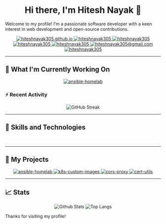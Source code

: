 <h1 align="center">Hi there, I'm Hitesh Nayak 👋</h1>

Welcome to my profile! I'm a passionate software developer with a keen interest in web development and open-source contributions.

<p align="center">
    <a href="https://hiteshnayak305.github.io">
        <img alt="hiteshnayak305.github.io" title="Website" src="https://img.shields.io/badge/hiteshnayak305.github.io-black?style=for-the-badge&logo=github&logoColor=white"/>
    </a>
    <a href="https://github.com/hiteshnayak305">
        <img alt="hiteshnayak305" title="Github" src="https://img.shields.io/badge/hiteshnayak305-black?style=for-the-badge&logo=github&logoColor=white"/>
    </a>
    <a href="https://hub.docker.com/u/hiteshnayak305">
        <img alt="hiteshnayak305" title="Docker Hub" src="https://img.shields.io/badge/hiteshnayak305-black?style=for-the-badge&logo=docker&logoColor=white"/>
    </a>
    <a href="https://galaxy.ansible.com/ui/namespaces/hiteshnayak305">
        <img alt="hiteshnayak305" title="Ansible Galaxy" src="https://img.shields.io/badge/hiteshnayak305-black?style=for-the-badge&logo=ansible&logoColor=white"/>
    </a>
    <a href="https://artifacthub.io/packages/search?user=hiteshnayak305">
        <img alt="hiteshnayak305" title="Artifact Hub" src="https://img.shields.io/badge/hiteshnayak305-black?style=for-the-badge&logo=artifacthub&logoColor=white"/>
    </a>
    <a href="mailto:hiteshnayak305@gmail.com">
        <img alt="hiteshnayak305@gmail.com" title="Gmail" src="https://img.shields.io/badge/hiteshnayak305%40gmail.com-black?style=for-the-badge&logo=gmail&logoColor=white"/>
    </a>
    <a href="https://www.linkedin.com/in/hiteshnayak305">
        <img alt="hiteshnayak305" title="LinkedIn" src="https://img.shields.io/badge/hiteshnayak305-black?style=for-the-badge&label=linkedin&labelColor=black"/>
    </a>
</p>

----------

## 🌱 What I'm Currently Working On

<p align="center">
  <a href="https://github.com/hiteshnayak305/ansible-homelab">
    <img alt="ansible-homelab" src="https://github-readme-stats.vercel.app/api/pin/?username=hiteshnayak305&repo=ansible-homelab"/>
  </a>
</p>

### :zap: Recent Activity

<p align="center">
  <img alt="GitHub Streak" src="https://github-readme-streak-stats.herokuapp.com?user=hiteshnayak305&theme=github-light&date_format=j%20M%5B%20Y%5D"/>
</p>

<!--START_SECTION:activity-->

----------

## 🚀 Skills and Technologies

<p align="center">
  <img alt="" src="https://skillicons.dev/icons?i=java,js&theme=light"/>
  <img alt="" src="https://skillicons.dev/icons?i=spring,nodejs,express,react&theme=light"/>
  <img alt="" src="https://skillicons.dev/icons?i=ansible,kubernetes,docker,githubactions,git,jenkins,grafana,prometheus,aws&theme=light"/>
  <img alt="" src="https://skillicons.dev/icons?i=eclipse,vscode,postman&theme=light"/>
</p>

----------

## 🔭 My Projects

<p align="center">
  <a href="https://github.com/hiteshnayak305/ansible-homelab">
    <img alt="ansible-homelab" src="https://github-readme-stats.vercel.app/api/pin/?username=hiteshnayak305&repo=ansible-homelab"/>
  </a>
  <a href="https://github.com/hiteshnayak305/k8s-custom-images">
    <img alt="k8s-custom-images" src="https://github-readme-stats.vercel.app/api/pin/?username=hiteshnayak305&repo=k8s-custom-images"/>
  </a>
  <a href="https://github.com/hiteshnayak305/cors-proxy">
    <img alt="cors-proxy" src="https://github-readme-stats.vercel.app/api/pin/?username=hiteshnayak305&repo=cors-proxy"/>
  </a>
  <a href="https://github.com/hiteshnayak305/cert-utils">
    <img alt="cert-utils" src="https://github-readme-stats.vercel.app/api/pin/?username=hiteshnayak305&repo=cert-utils"/>
  </a>
</p>

----------

## 📈 Stats

<p align="center">
  <img alt="Github Stats" title="" src="https://github-readme-stats.vercel.app/api?username=hiteshnayak305&show_icons=true&custom_title=Github%20Stats">
  <img alt="Top Langs" title="" src="https://github-readme-stats.vercel.app/api/top-langs/?username=hiteshnayak305&layout=compact">
</p>

Thanks for visiting my profile!
